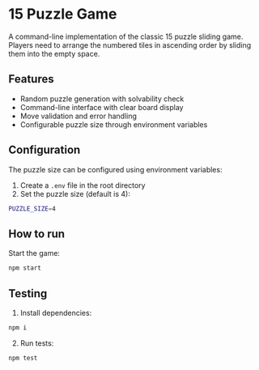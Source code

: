 # 15 Puzzle Game

A command-line implementation of the classic 15 puzzle sliding game. Players need to arrange the numbered tiles in ascending order by sliding them into the empty space.

## Features

- Random puzzle generation with solvability check
- Command-line interface with clear board display
- Move validation and error handling
- Configurable puzzle size through environment variables


## Configuration

The puzzle size can be configured using environment variables:

1. Create a `.env` file in the root directory
2. Set the puzzle size (default is 4):

```bash
PUZZLE_SIZE=4
```

## How to run

Start the game:
```bash
npm start
```

## Testing

1. Install dependencies:
```bash
npm i
```

2. Run tests:
```bash
npm test
```


